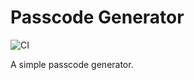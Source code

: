 # Passcode Generator

![CI](https://github.com/doamatto/phone-passcode-gen/workflows/CI/badge.svg)

A simple passcode generator.
